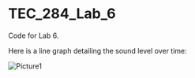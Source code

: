 # TEC_284_Lab_6
Code for Lab 6.

Here is a line graph detailing the sound level over time:

![Picture1](file:///C:/Users/lazer/OneDrive%20-%20IL%20State%20University/Desktop/Screenshot%202025-09-09%20143932.png)
